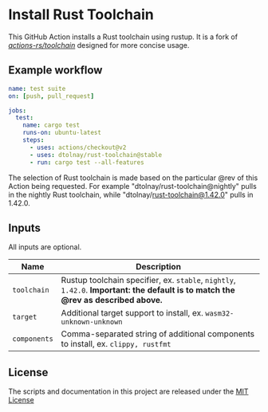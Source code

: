 # Install Rust Toolchain

This GitHub Action installs a Rust toolchain using rustup. It is a fork of
*[actions-rs/toolchain]* designed for more concise usage.

[actions-rs/toolchain]: https://github.com/actions-rs/toolchain

## Example workflow

```yaml
name: test suite
on: [push, pull_request]

jobs:
  test:
    name: cargo test
    runs-on: ubuntu-latest
    steps:
      - uses: actions/checkout@v2
      - uses: dtolnay/rust-toolchain@stable
      - run: cargo test --all-features
```

The selection of Rust toolchain is made based on the particular @rev of this
Action being requested. For example "dtolnay/rust-toolchain@nightly" pulls in
the nightly Rust toolchain, while "dtolnay/rust-toolchain@1.42.0" pulls in
1.42.0.

## Inputs

All inputs are optional.

| Name         | Description                                                                                                                        |
| ------------ | -----------------------------------------------------------------------------------------------------------------------------------|
| `toolchain`  | Rustup toolchain specifier, ex. `stable`, `nightly`, `1.42.0`. **Important: the default is to match the @rev as described above.** |
| `target`     | Additional target support to install, ex. `wasm32-unknown-unknown`                                                                 |
| `components` | Comma-separated string of additional components to install, ex. `clippy, rustfmt`                                                  |

## License

The scripts and documentation in this project are released under the [MIT
License](LICENSE)
